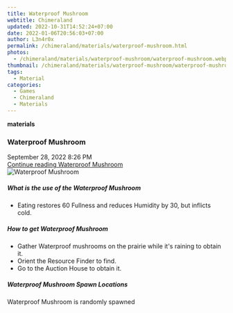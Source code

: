 ```yaml
---
title: Waterproof Mushroom
webtitle: Chimeraland
updated: 2022-10-31T14:52:24+07:00
date: 2022-01-06T20:56:03+07:00
author: L3n4r0x
permalink: /chimeraland/materials/waterproof-mushroom.html
photos:
  - /chimeraland/materials/waterproof-mushroom/waterproof-mushroom.webp
thumbnail: /chimeraland/materials/waterproof-mushroom/waterproof-mushroom.webp
tags:
  - Material
categories:
  - Games
  - Chimeraland
  - Materials
---
```


<section id="bootstrap-wrapper"><link rel="stylesheet" href="https://cdn.statically.io/gh/dimaslanjaka/Web-Manajemen/40ac3225/css/bootstrap-4.5-wrapper.css"/><div class="row g-0 border rounded overflow-hidden flex-md-row mb-4 shadow-sm position-relative"><div class="col p-4 d-flex flex-column position-static"><strong class="d-inline-block mb-2 text-success">materials</strong><h3 class="mb-0">Waterproof Mushroom</h3><div class="mb-1 text-muted">September 28, 2022 8:26 PM</div><a href="#" class="stretched-link d-none">Continue reading Waterproof Mushroom</a></div><div class="col-auto d-none d-lg-block"><img src="/chimeraland/materials/waterproof-mushroom/waterproof-mushroom.webp" alt="Waterproof Mushroom"/></div></div><div class="row"><div class="col-lg-6 col-12 mb-2"><div class="card"><div class="card-body"><h5 class="card-title">What is the use of the Waterproof Mushroom</h5><div class="card-text"><ul><li>Eating restores 60 Fullness and reduces Humidity by 30, but inflicts cold.</li></ul></div></div></div></div><div class="col-lg-6 col-12 mb-2"><div class="card"><div class="card-body"><h5 class="card-title">How to get Waterproof Mushroom</h5><div class="card-text"><ul><li>Gather Waterproof mushrooms on the prairie while it&#x27;s raining to obtain it.</li><li>Orient the Resource Finder to find.</li><li>Go to the Auction House to obtain it.</li></ul></div></div></div></div><div class="col-12 mb-2"><h5>Waterproof Mushroom Spawn Locations</h5><p>Waterproof Mushroom is randomly spawned</p></div></div></section>